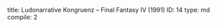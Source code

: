 title:          Ludonarrative Kongruenz – Final Fantasy IV (1991)
ID:             14
type:           md
compile:        2


